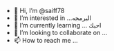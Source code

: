 - 👋 Hi, I’m @saiff78
- 👀 I’m interested in ...البرمجه
- 🌱 I’m currently learning ... احبك
- 💞️ I’m looking to collaborate on ...
- 📫 How to reach me ...

<!---
saiff78/saiff78 is a ✨ special ✨ repository because its `README.md` (this file) appears on your GitHub profile.
You can click the Preview link to take a look at your changes.
--->
